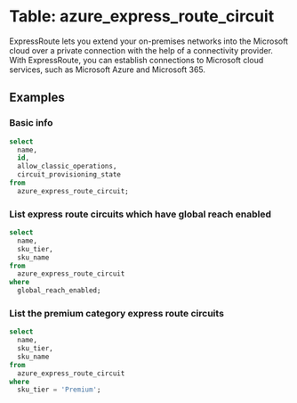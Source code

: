 # Table: azure_express_route_circuit

ExpressRoute lets you extend your on-premises networks into the Microsoft cloud over a private connection with the help of a connectivity provider. With ExpressRoute, you can establish connections to Microsoft cloud services, such as Microsoft Azure and Microsoft 365.

## Examples

### Basic info

```sql
select
  name,
  id,
  allow_classic_operations,
  circuit_provisioning_state
from
  azure_express_route_circuit;
```


### List express route circuits which have global reach enabled

```sql
select
  name,
  sku_tier,
  sku_name
from
  azure_express_route_circuit
where
  global_reach_enabled;
```


### List the premium category express route circuits

```sql
select
  name,
  sku_tier,
  sku_name
from
  azure_express_route_circuit
where
  sku_tier = 'Premium';
```

